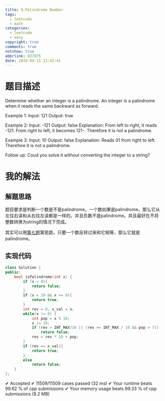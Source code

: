 ```yaml
---
title: 9.Palindrome Number
tags:
  - leetcode
  - math
categories:
  - leetcode
  - easy
copyright: true
comments: true
notshow: true
abbrlink: 837075
date: 2019-04-11 11:42:41
---
```

# 题目描述
Determine whether an integer is a palindrome. An integer is a palindrome when it reads the same backward as forward.

Example 1:
Input: 121
Output: true

Example 2:
Input: -121
Output: false
Explanation: From left to right, it reads -121. From right to left, it becomes 121-. Therefore it is not a palindrome.

Example 3:
Input: 10
Output: false
Explanation: Reads 01 from right to left. Therefore it is not a palindrome.

Follow up:
Coud you solve it without converting the integer to a string?
# 我的解法
## 解题思路
题目要求是判断一个数是不是palindrome。一个数如果是palindrome，那么它从左往右读和从右往左读都是一样的。并且负数不是palindrome。并且最好在不将整数转换为string的情况下完成。

其实可以用[第七题][1]第思路，只要一个数反转过来和它相等，那么它就是palindrome。
## 实现代码
```C++
class Solution {
public:
    bool isPalindrome(int x) {
        if (x < 0){
            return false;
        }
        if (x < 10 && x >= 0){
            return true;
        }
        int rev = 0, x_val = x;
        while(x != 0) {
            int pop = x % 10;
            x /= 10;
            if (rev > INT_MAX/10 || (rev == INT_MAX / 10 && pop > 7))
                return false;
            rev = rev * 10 + pop;
        }
        if (rev == x_val){
            return true;
        }
        else
            return false;
    }
};
```
✔ Accepted
  ✔ 11509/11509 cases passed (32 ms)
  ✔ Your runtime beats 99.62 % of cpp submissions
  ✔ Your memory usage beats 99.33 % of cpp submissions (8.2 MB)


[1]:https://yutouwd.github.io/posts/1020379111

